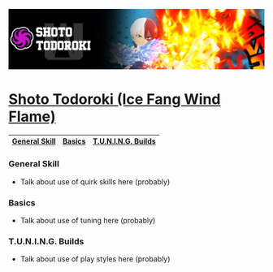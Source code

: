 <p align="center">
    <img src="/images/401.jpg" /><br/>
</p>

# [Shoto Todoroki (Ice Fang Wind Flame)](https://ultrarumble.com/character/4#Variant-1)

| [General Skill](#general-skill) | [Basics](#basics) | [T.U.N.I.N.G. Builds](#tuning-builds) |
|-------------------------------|------------------|-----------------------------|

### General Skill
- Talk about use of quirk skills here (probably)
  
### Basics 
- Talk about use of tuning here (probably)

### T.U.N.I.N.G. Builds
- Talk about use of play styles here (probably)
